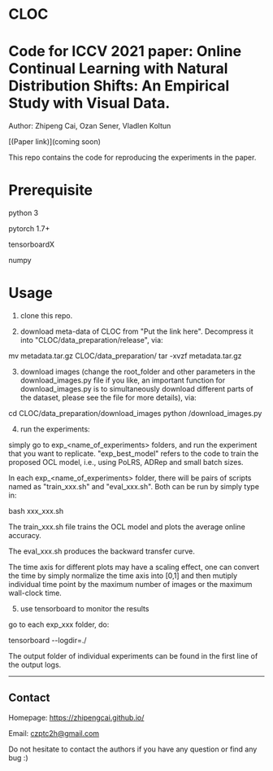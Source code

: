 # CLOC

# Code for ICCV 2021 paper: Online Continual Learning with Natural Distribution Shifts: An Empirical Study with Visual Data. 

Author: Zhipeng Cai, Ozan Sener, Vladlen Koltun

[(Paper link)](coming soon)

This repo contains the code for reproducing the experiments in the paper. 

Prerequisite
============
python 3

pytorch 1.7+

tensorboardX

numpy

Usage
=====
1. clone this repo.

2. download meta-data of CLOC from "Put the link here". Decompress it into "CLOC/data_preparation/release", via:

mv metadata.tar.gz CLOC/data_preparation/
tar -xvzf metadata.tar.gz

3. download images (change the root_folder and other parameters in the download_images.py file if you like, an important function for download_images.py is to simultaneously download different parts of the dataset, please see the file for more details), via:

cd CLOC/data_preparation/download_images
python /download_images.py

4. run the experiments:

simply go to exp_<name_of_experiments> folders, and run the experiment that you want to replicate. "exp_best_model" refers to the code to train the proposed OCL model, i.e., using PoLRS, ADRep and small batch sizes.

In each exp_<name_of_experiments> folder, there will be pairs of scripts named as "train_xxx.sh" and "eval_xxx.sh". Both can be run by simply type in:

bash xxx_xxx.sh

The train_xxx.sh file trains the OCL model and plots the average online accuracy.

The eval_xxx.sh produces the backward transfer curve.

The time axis for different plots may have a scaling effect, one can convert the time by simply normalize the time axis into [0,1] and then mutiply individual time point by the maximum number of images or the maximum wall-clock time. 

5. use tensorboard to monitor the results

go to each exp_xxx folder, do:

tensorboard --logdir=./

The output folder of individual experiments can be found in the first line of the output logs.

------------------------
Contact
------------------------

Homepage: https://zhipengcai.github.io/

Email: czptc2h@gmail.com

Do not hesitate to contact the authors if you have any question or find any bug :)
